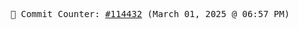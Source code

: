 <p align="center">
    <samp>
        📮 Commit Counter: <a href="https://github.com/Javascript-void0/Javascript-void0/commits/main">#114432</a> (March 01, 2025 @ 06:57 PM)
    </samp>
</p>